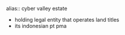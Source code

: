alias:: cyber valley estate

- holding legal entity that operates land titles
- its indonesian pt pma